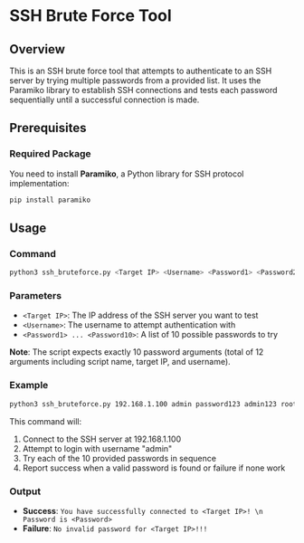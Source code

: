 # SSH Brute Force Tool

## Overview

This is an SSH brute force tool that attempts to authenticate to an SSH server by trying multiple passwords from a provided list. It uses the Paramiko library to establish SSH connections and tests each password sequentially until a successful connection is made.


## Prerequisites

### Required Package

You need to install **Paramiko**, a Python library for SSH protocol implementation:

```bash
pip install paramiko
```

## Usage

### Command

```bash
python3 ssh_bruteforce.py <Target IP> <Username> <Password1> <Password2> <Password3> ... <Password10>
```

### Parameters

- `<Target IP>`: The IP address of the SSH server you want to test
- `<Username>`: The username to attempt authentication with
- `<Password1> ... <Password10>`: A list of 10 possible passwords to try

**Note**: The script expects exactly 10 password arguments (total of 12 arguments including script name, target IP, and username).

### Example

```bash
python3 ssh_bruteforce.py 192.168.1.100 admin password123 admin123 root letmein 12345678 qwerty welcome password admin
```

This command will:
1. Connect to the SSH server at 192.168.1.100
2. Attempt to login with username "admin"
3. Try each of the 10 provided passwords in sequence
4. Report success when a valid password is found or failure if none work

### Output

- **Success**: `You have successfully connected to <Target IP>! \n Password is <Password>`
- **Failure**: `No invalid password for <Target IP>!!!`

